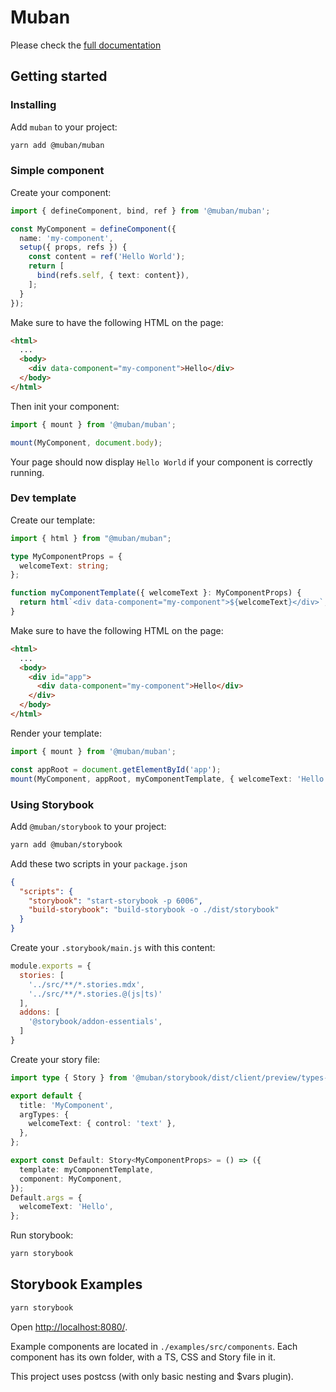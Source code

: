 # Muban

Please check the [full documentation](https://mubanjs.github.io/muban/)

## Getting started

### Installing

Add `muban` to your project:
```sh
yarn add @muban/muban
```

### Simple component

Create your component:
```ts
import { defineComponent, bind, ref } from '@muban/muban';

const MyComponent = defineComponent({
  name: 'my-component',
  setup({ props, refs }) {
    const content = ref('Hello World');
    return [
      bind(refs.self, { text: content}),
    ];
  }
});
```

Make sure to have the following HTML on the page:
```html
<html>
  ...
  <body>
    <div data-component="my-component">Hello</div>
  </body>
</html>
```

Then init your component:
```ts
import { mount } from '@muban/muban';

mount(MyComponent, document.body);
```

Your page should now display `Hello World` if your component is correctly running.

### Dev template

Create our template:
```ts
import { html } from "@muban/muban";

type MyComponentProps = {
  welcomeText: string;
};

function myComponentTemplate({ welcomeText }: MyComponentProps) {
  return html`<div data-component="my-component">${welcomeText}</div>`;
}
```

Make sure to have the following HTML on the page:
```html
<html>
  ...
  <body>
    <div id="app">
      <div data-component="my-component">Hello</div>
    </div>
  </body>
</html>
```

Render your template:
```ts
import { mount } from '@muban/muban';

const appRoot = document.getElementById('app');
mount(MyComponent, appRoot, myComponentTemplate, { welcomeText: 'Hello' })
```

### Using Storybook

Add `@muban/storybook` to your project:
```sh
yarn add @muban/storybook
```

Add these two scripts in your `package.json`

```json
{
  "scripts": {
    "storybook": "start-storybook -p 6006",
    "build-storybook": "build-storybook -o ./dist/storybook"  
  }
}
```

Create your `.storybook/main.js` with this content:
```js
module.exports = {
  stories: [
    '../src/**/*.stories.mdx',
    '../src/**/*.stories.@(js|ts)'
  ],
  addons: [
    '@storybook/addon-essentials',
  ]
}
```

Create your story file:
```ts
import type { Story } from '@muban/storybook/dist/client/preview/types-6-0';

export default {
  title: 'MyComponent',
  argTypes: {
    welcomeText: { control: 'text' },
  },
};

export const Default: Story<MyComponentProps> = () => ({
  template: myComponentTemplate,
  component: MyComponent,
});
Default.args = {
  welcomeText: 'Hello',
};
```

Run storybook:
```sh
yarn storybook
```


## Storybook Examples

```sh
yarn storybook
```

Open [http://localhost:8080/](http://localhost:6006/).

Example components are located in `./examples/src/components`. Each component has its own folder,
with a TS, CSS and Story file in it.

This project uses postcss (with only basic nesting and $vars plugin).
